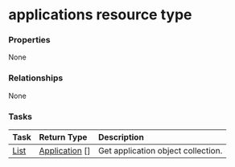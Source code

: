 # applications resource type



### Properties
None

### Relationships
None


### Tasks

| Task		   | Return Type	|Description|
|:---------------|:--------|:----------|
|[List](../api/application_list.md) | [Application](application.md) [] |Get application object collection. |

<!-- uuid: 0eb34471-1ac7-49ce-ade4-3f04613c72be
2015-10-09 18:28:46 UTC -->